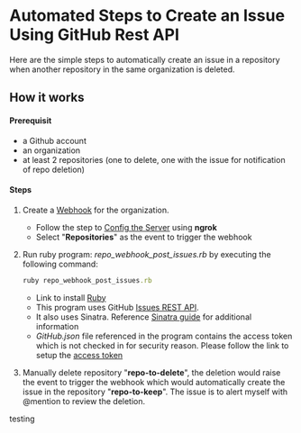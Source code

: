 # Automated Steps to Create an Issue Using GitHub Rest API

Here are the simple steps to automatically create an issue in a repository when another repository in the same organization is deleted.

## How it works

#### Prerequisit
* a Github account
* an organization 
* at least 2 repositories (one to delete, one with the issue for notification of repo deletion)

#### Steps
1. Create a [Webhook](https://developer.github.com/webhooks/creating/#setting-up-a-webhook) for the organization. 
    * Follow the step to [Config the Server](https://developer.github.com/webhooks/configuring/) using **ngrok**
    * Select "**Repositories**" as the event to trigger the webhook
  
2. Run ruby program: *repo_webhook_post_issues.rb* by executing the following command:

   ```ruby
   ruby repo_webhook_post_issues.rb
   ```
    * Link to install [Ruby](https://www.ruby-lang.org/en/downloads/)
    * This program uses GitHub [Issues REST API](https://developer.github.com/v3/issues/#create-an-issue).
    * It also uses Sinatra. Reference [Sinatra guide](http://sinatrarb.com/) for additional information
    * *GitHub.json* file referenced in the program contains the access token which is not checked in for security reason. Please follow the link to setup the [access token](https://help.github.com/articles/creating-a-personal-access-token-for-the-command-line/)

3. Manually delete repository "**repo-to-delete**", the deletion would raise the event to trigger the webhook which would automatically create the issue in the repository "**repo-to-keep**". The issue is to alert myself with @mention to review the deletion.

testing

